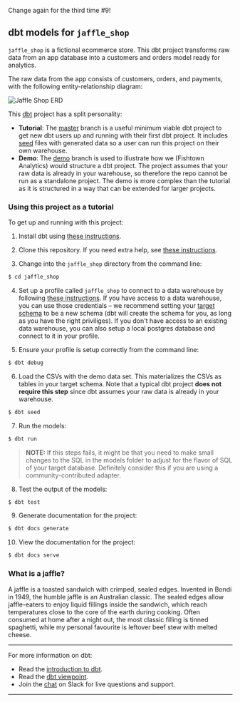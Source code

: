 Change again for the third time #9!

## dbt models for `jaffle_shop`

`jaffle_shop` is a fictional ecommerce store. This dbt project transforms raw
data from an app database into a customers and orders model ready for analytics.

The raw data from the app consists of customers, orders, and payments, with the
following entity-relationship diagram:

![Jaffle Shop ERD](./etc/jaffle_shop_erd.png)

This [dbt](https://www.getdbt.com/) project has a split personality:

- **Tutorial**: The [master](https://github.com/fishtown-analytics/jaffle_shop/tree/master)
  branch is a useful minimum viable dbt project to get new dbt users up and
  running with their first dbt project. It includes [seed](https://docs.getdbt.com/docs/building-a-dbt-project/seeds)
  files with generated data so a user can run this project on their own warehouse.
- **Demo**: The [demo](https://github.com/fishtown-analytics/jaffle_shop/tree/demo/master)
  branch is used to illustrate how we (Fishtown Analytics) would structure a dbt
  project. The project assumes that your raw data is already in your warehouse,
  so therefore the repo cannot be run as a standalone project. The demo is more
  complex than the tutorial as it is structured in a way that can be extended for
  larger projects.

### Using this project as a tutorial

To get up and running with this project:

1. Install dbt using [these instructions](https://docs.getdbt.com/docs/installation).

2. Clone this repository. If you need extra help, see [these instructions](https://docs.getdbt.com/docs/use-an-existing-project).

3. Change into the `jaffle_shop` directory from the command line:

```bash
$ cd jaffle_shop
```

4. Set up a profile called `jaffle_shop` to connect to a data warehouse by
   following [these instructions](https://docs.getdbt.com/docs/configure-your-profile).
   If you have access to a data warehouse, you can use those credentials – we
   recommend setting your [target schema](https://docs.getdbt.com/docs/configure-your-profile#section-populating-your-profile)
   to be a new schema (dbt will create the schema for you, as long as you have
   the right priviliges). If you don't have access to an existing data warehouse,
   you can also setup a local postgres database and connect to it in your profile.

5. Ensure your profile is setup correctly from the command line:

```bash
$ dbt debug
```

6. Load the CSVs with the demo data set. This materializes the CSVs as tables in
   your target schema. Note that a typical dbt project **does not require this
   step** since dbt assumes your raw data is already in your warehouse.

```bash
$ dbt seed
```

7. Run the models:

```bash
$ dbt run
```

> **NOTE:** If this steps fails, it might be that you need to make small changes to the SQL in the models folder to adjust for the flavor of SQL of your target database. Definitely consider this if you are using a community-contributed adapter.

8. Test the output of the models:

```bash
$ dbt test
```

9. Generate documentation for the project:

```bash
$ dbt docs generate
```

10. View the documentation for the project:

```bash
$ dbt docs serve
```

### What is a jaffle?

A jaffle is a toasted sandwich with crimped, sealed edges. Invented in Bondi in 1949, the humble jaffle is an Australian classic. The sealed edges allow jaffle-eaters to enjoy liquid fillings inside the sandwich, which reach temperatures close to the core of the earth during cooking. Often consumed at home after a night out, the most classic filling is tinned spaghetti, while my personal favourite is leftover beef stew with melted cheese.

---

For more information on dbt:

- Read the [introduction to dbt](https://docs.getdbt.com/docs/introduction).
- Read the [dbt viewpoint](https://docs.getdbt.com/docs/about/viewpoint).
- Join the [chat](http://slack.getdbt.com/) on Slack for live questions and support.

---
